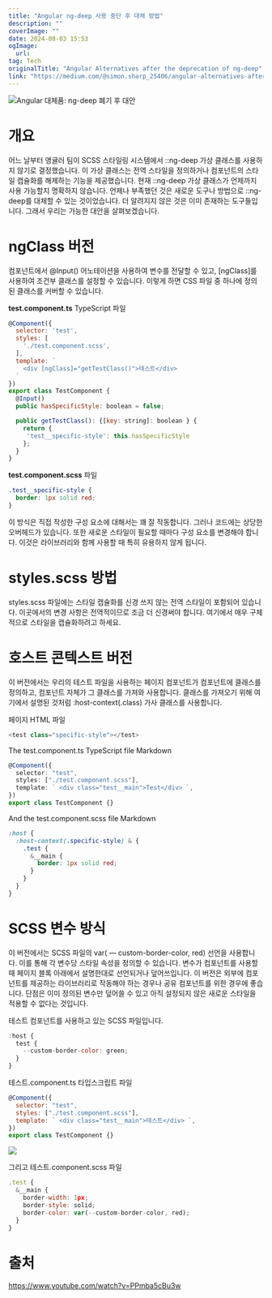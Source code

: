 ```yaml
---
title: "Angular ng-deep 사용 중단 후 대체 방법"
description: ""
coverImage: ""
date: 2024-08-03 15:53
ogImage: 
  url: 
tag: Tech
originalTitle: "Angular Alternatives after the deprecation of ng-deep"
link: "https://medium.com/@simon.sharp_25406/angular-alternatives-after-the-deprecation-of-ng-deep-b51591a296e7"
---
```




![Angular 대체품: ng-deep 폐기 후 대안](/assets/img/AngularAlternativesafterthedeprecationofng-deep_0.png)

# 개요

어느 날부터 앵귤러 팀이 SCSS 스타일링 시스템에서 ::ng-deep 가상 클래스를 사용하지 않기로 결정했습니다. 이 가상 클래스는 전역 스타일을 정의하거나 컴포넌트의 스타일 캡슐화를 해제하는 기능을 제공했습니다. 현재 ::ng-deep 가상 클래스가 언제까지 사용 가능할지 명확하지 않습니다. 언제나 부족했던 것은 새로운 도구나 방법으로 ::ng-deep를 대체할 수 있는 것이었습니다. 더 알려지지 않은 것은 이미 존재하는 도구들입니다. 그래서 우리는 가능한 대안을 살펴보겠습니다.

# ngClass 버전

<div class="content-ad"></div>

컴포넌트에서 @Input() 어노테이션을 사용하여 변수를 전달할 수 있고, [ngClass]를 사용하여 조건부 클래스를 설정할 수 있습니다. 이렇게 하면 CSS 파일 중 하나에 정의된 클래스를 커버할 수 있습니다.

**test.component.ts** TypeScript 파일

```js
@Component({
  selector: 'test',
  styles: [
    './test.component.scss',
  ],
  template: `
    <div [ngClass]="getTestClass()">테스트</div>
  `
})
export class TestComponent {
  @Input()
  public hasSpecificStyle: boolean = false;

  public getTestClass(): {[key: string]: boolean } {
    return {
     'test__specific-style': this.hasSpecificStyle
    };
  }
}
```

**test.component.scss** 파일

<div class="content-ad"></div>

```css
.test__specific-style {
  border: 1px solid red;
}
```

이 방식은 직접 작성한 구성 요소에 대해서는 꽤 잘 작동합니다. 그러나 코드에는 상당한 오버헤드가 있습니다. 또한 새로운 스타일이 필요할 때마다 구성 요소를 변경해야 합니다. 이것은 라이브러리와 함께 사용할 때 특히 유용하지 않게 됩니다.

# styles.scss 방법

styles.scss 파일에는 스타일 캡슐화를 신경 쓰지 않는 전역 스타일이 포함되어 있습니다. 이곳에서의 변경 사항은 전역적이므로 조금 더 신경써야 합니다. 여기에서 매우 구체적으로 스타일을 캡슐화하려고 하세요.

<div class="content-ad"></div>

# 호스트 콘텍스트 버전

이 버전에서는 우리의 테스트 파일을 사용하는 페이지 컴포넌트가 컴포넌트에 클래스를 정의하고, 컴포넌트 자체가 그 클래스를 가져와 사용합니다. 클래스를 가져오기 위해 여기에서 설명된 것처럼 :host-context(.class) 가사 클래스를 사용합니다.

페이지 HTML 파일

```js
<test class="specific-style"></test>
```

<div class="content-ad"></div>

The test.component.ts TypeScript file Markdown

```typescript
@Component({
  selector: "test",
  styles: ["./test.component.scss"],
  template: ` <div class="test__main">Test</div> `,
})
export class TestComponent {}
```

And the test.component.scss file Markdown

```scss
:host {
  :host-context(.specific-style) & {
    .test {
      &__main {
        border: 1px solid red;
      }
    }
  }
}
```

<div class="content-ad"></div>

# SCSS 변수 방식

이 버전에서는 SCSS 파일의 var( — custom-border-color, red) 선언을 사용합니다. 이를 통해 각 변수당 스타일 속성을 정의할 수 있습니다. 변수가 컴포넌트를 사용할 때 페이지 블록 아래에서 설명한대로 선언되거나 덮어쓰입니다. 이 버전은 외부에 컴포넌트를 제공하는 라이브러리로 작동해야 하는 경우나 공유 컴포넌트를 위한 경우에 좋습니다. 단점은 이미 정의된 변수만 덮어쓸 수 있고 아직 설정되지 않은 새로운 스타일을 적용할 수 없다는 것입니다.

테스트 컴포넌트를 사용하고 있는 SCSS 파일입니다.

```js
:host {
  test {
    --custom-border-color: green;
  }
}
```

<div class="content-ad"></div>

테스트.component.ts 타입스크립트 파일

```js
@Component({
  selector: "test",
  styles: ["./test.component.scss"],
  template: ` <div class="test__main">테스트</div> `,
})
export class TestComponent {}
```

<img src="/assets/img/AngularAlternativesafterthedeprecationofng-deep_1.png" />

그리고 테스트.component.scss 파일

<div class="content-ad"></div>

```js
.test {
  &__main {
    border-width: 1px;
    border-style: solid;
    border-color: var(--custom-border-color, red);
  }
}
```

# 출처

https://www.youtube.com/watch?v=PPmba5cBu3w
